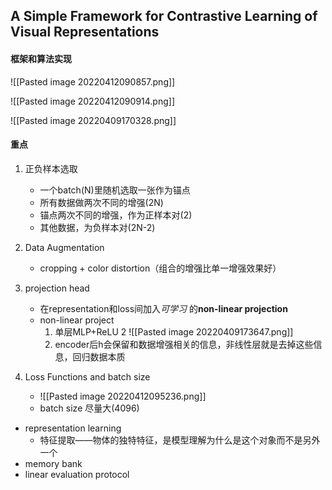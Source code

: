 ## A Simple Framework for Contrastive Learning of Visual Representations

#### 框架和算法实现
![[Pasted image 20220412090857.png]]

![[Pasted image 20220412090914.png]]

![[Pasted image 20220409170328.png]]
#### 重点
1. 正负样本选取
	 - 一个batch(N)里随机选取一张作为锚点
	 - 所有数据做两次不同的增强(2N)
	 - 锚点两次不同的增强，作为正样本对(2)
	 - 其他数据，为负样本对(2N-2)
2. Data Augmentation
	- cropping + color distortion（组合的增强比单一增强效果好）

3. projection head
	- 在representation和loss间加入*可学习* 的**non-linear projection**
	- non-linear project   
		1. 单层MLP+ReLU
		2 ![[Pasted image 20220409173647.png]]
		3. encoder后h会保留和数据增强相关的信息，非线性层就是去掉这些信息，回归数据本质

4. Loss Functions and batch size
	- ![[Pasted image 20220412095236.png]]
	- batch size 尽量大(4096)

- representation learning
	- 特征提取——物体的独特特征，是模型理解为什么是这个对象而不是另外一个
- memory bank
- linear evaluation protocol